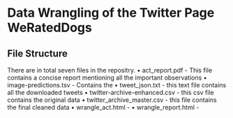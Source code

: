 # Data Wrangling of the Twitter Page WeRatedDogs

## File Structure
There are in total seven files in the repositry.
• act_report.pdf - This file contains a concise report mentioning all the important observations
• image-predictions.tsv - Contains the 
• tweet_json.txt - this text file contains all the downloaded tweets
• twitter-archive-enhanced.csv - this csv file contains the original data
• twitter_archive_master.csv - this file contains the final cleaned data
• wrangle_act.html - 
• wrangle_report.html -  

